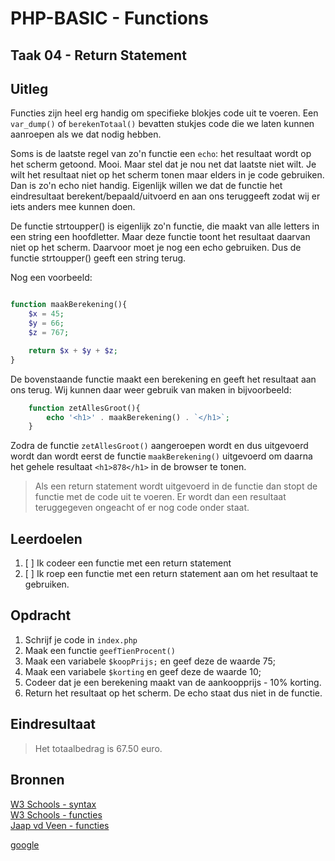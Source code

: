 # PHP-BASIC - Functions

## Taak 04 - Return Statement

## Uitleg

Functies zijn heel erg handig om specifieke blokjes code uit te voeren. Een `var_dump()` of `berekenTotaal()` bevatten stukjes code die we laten kunnen aanroepen als we dat nodig hebben.

Soms is de laatste regel van zo'n functie een `echo`: het resultaat wordt op het scherm getoond. Mooi. Maar stel dat je nou net dat laatste niet wilt. Je wilt het resultaat niet op het scherm tonen maar elders in je code gebruiken. Dan is zo'n echo niet handig. Eigenlijk willen we dat de functie het eindresultaat berekent/bepaald/uitvoerd en aan ons teruggeeft zodat wij er iets anders mee kunnen doen.

De functie strtoupper() is eigenlijk zo'n functie, die maakt van alle letters in een string een hoofdletter. Maar deze functie toont het resultaat daarvan niet op het scherm. Daarvoor moet je nog een echo gebruiken. Dus de functie strtoupper() geeft een string terug.

Nog een voorbeeld:

```php

function maakBerekening(){
    $x = 45;
    $y = 66;
    $z = 767;

    return $x + $y + $z;
}  
```

De bovenstaande functie maakt een berekening en geeft het resultaat aan ons terug. Wij kunnen daar weer gebruik van maken in bijvoorbeeld:

```php
    function zetAllesGroot(){
        echo '<h1>' . maakBerekening() . `</h1>`;
    }
```

Zodra de functie `zetAllesGroot()`  aangeroepen wordt en dus uitgevoerd wordt dan wordt eerst de functie `maakBerekening()` uitgevoerd om daarna het gehele resultaat `<h1>878</h1>` in de browser te tonen.

> Als een return statement wordt uitgevoerd in de functie dan stopt de functie met de code uit te voeren. Er wordt dan een resultaat teruggegeven ongeacht of er nog code onder staat.
> 
## Leerdoelen

1. [ ] Ik codeer een functie met een return statement
2. [ ] Ik roep een functie met een return statement aan om het resultaat te gebruiken.

## Opdracht

1. Schrijf je code in `index.php`
2. Maak een functie `geefTienProcent()`
3. Maak een variabele `$koopPrijs;` en geef deze de waarde 75;
4. Maak een variabele `$korting` en geef deze de waarde 10;
5. Codeer dat je een berekening maakt van de aankoopprijs - 10% korting.
6. Return het resultaat op het scherm. De echo staat dus niet in de functie.

## Eindresultaat

> Het totaalbedrag is 67.50 euro.

## Bronnen

[W3 Schools - syntax](https://www.w3schools.com/PHP/php_syntax.asp)  
[W3 Schools - functies](https://www.w3schools.com/php/php_functions.asp)  
[Jaap vd Veen - functies](https://phpbasis.jaapvdveen.nl/basiscursus-php/les-3-inleiding-functies/)

[google](https://google.nl)

<!--- ------------ DIT COMMENTAAR LATEN STAAN AUB ------------
------------------ ------------------------------ ------------
------------------ eagle ref:93252457
------------------ ------------------------------ ------------
------------------ DIT COMMENTAAR LATEN STAAN AUB -------- -->
